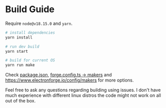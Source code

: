 # Build Guide

Require `node@v18.15.0` and `yarn`.

```bash
# install dependencies
yarn install

# run dev build
yarn start

# build for current OS
yarn run make
```

Check [package.json](https://github.com/mienaiyami/yomikiru/blob/a9431648c7d5c6cce82f8572ea2948d37e40f729/package.json#L20), [forge.config.ts -> makers](https://github.com/mienaiyami/yomikiru/blob/a9431648c7d5c6cce82f8572ea2948d37e40f729/forge.config.ts#L42) and <https://www.electronforge.io/config/makers> for more options.

Feel free to ask any questions regarding building using issues. I don't have much experience with different linux distros the code might not work on all out of the box.